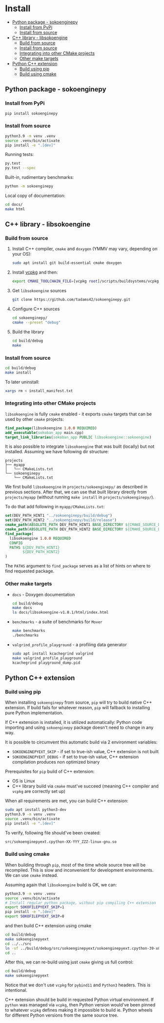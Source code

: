 <!-- omit in toc -->
# Install

- [Python package - sokoenginepy](#python-package---sokoenginepy)
  - [Install from PyPi](#install-from-pypi)
  - [Install from source](#install-from-source)
- [C++ library - libsokoengine](#c-library---libsokoengine)
  - [Build from source](#build-from-source)
  - [Install from source](#install-from-source-1)
  - [Integrating into other CMake projects](#integrating-into-other-cmake-projects)
  - [Other make targets](#other-make-targets)
- [Python C++ extension](#python-c-extension)
  - [Build using pip](#build-using-pip)
  - [Build using cmake](#build-using-cmake)

## Python package - sokoenginepy

### Install from PyPi

```sh
pip install sokoenginepy
```

### Install from source

```sh
python3.9 -m venv .venv
source .venv/bin/activate
pip install -e ".[dev]"
```

Running tests:

```sh
py.test
py.test --spec
```

Built-in, rudimentary benchmarks:

```sh
python -m sokoenginepy
```

Local copy of documentation:

```sh
cd docs/
make html
```

## C++ library - libsokoengine

### Build from source

1. Install C++ compiler, `cmake` and `doxygen` (YMMV may vary, depending on your OS):

   ```sh
   sudo apt install git build-essential cmake doxygen
   ```

2. Install [vcpkg](https://vcpkg.io/) and then:

   ```sh
   export CMAKE_TOOLCHAIN_FILE=[vcpkg root]/scripts/buildsystems/vcpkg.cmake
   ```

3. Get `libsokoengine` sources

   ```sh
   git clone https://github.com/tadams42/sokoenginepy.git
   ```

4. Configure C++ sources

   ```sh
   cd sokoenginepy/
   cmake --preset "debug"
   ```

5. Build the library

   ```sh
   cd build/debug
   make
   ```

### Install from source

```sh
cd build/debug
make install
```

To later uninstall:

```sh
xargs rm < install_manifest.txt
```

### Integrating into other CMake projects

`libsokoengine` is fully `cmake` enabled - it exports `cmake` targets that can be used
by other `cmake` projects:

```cmake
find_package(libsokoengine 1.0.0 REQUIRED)
add_executable(sokoban_app main.cpp)
target_link_libraries(sokoban_app PUBLIC libsokoengine::sokoengine)
```

It is also possible to integrate `libsokoengine` that was built (locally) but not
installed. Assuming we have following dir structure:

```log
projects
├── myapp
│   └── CMakeLists.txt
└── sokoenginepy
    └── CMakeLists.txt
```

We first build `libsokoengine` in `projects/sokoenginepy/` as described in previous
sections. After that, we can use that built library directly from `projects/myapp`
(without running `make install` in `projects/sokoenginepy/`).

To do that add following in `myapp/CMakeLists.txt`:

```cmake
set(DEV_PATH_HINT1 "../sokoenginepy/build/debug")
set(DEV_PATH_HINT2 "../sokoenginepy/build/release")
cmake_path(ABSOLUTE_PATH DEV_PATH_HINT1 BASE_DIRECTORY ${CMAKE_SOURCE_DIR})
cmake_path(ABSOLUTE_PATH DEV_PATH_HINT2 BASE_DIRECTORY ${CMAKE_SOURCE_DIR})
find_package(
  libsokoengine 1.0.0 REQUIRED
  CONFIG
  PATHS ${DEV_PATH_HINT1}
        ${DEV_PATH_HINT2}
)
```

The `PATHS` argument to `find_package` serves as a list of hints on where to find
requested package.

### Other make targets

- `docs` - Doxygen documentation

  ```sh
  cd build/debug
  make docs
  ls docs/libsokoengine-v1.0.1/html/index.html
  ```

- `benchmarks` - a suite of benchmarks for `Mover`

  ```sh
  make benchmarks
  ./benchmarks
  ```

- `valgrind_profile_playground` - a profiling data generator

  ```sh
  sudo apt install kcachegrind valgrind
  make valgrind_profile_playground
  kcachegrind playground_dump.pid
  ```

## Python C++ extension

### Build using pip

When installing `sokoenginepy` from source, `pip` will try to build native C++
extension. If build fails for whatever reason, `pip` will fallback to installing pure
Python implementation.

If C++ extension is installed, it is utilized automatically: Python code importing and
using `sokoenginepy` package doesn't need to change in any way.

It is possible to circumvent this automatic build via 2 environment variables:

- `SOKOENGINEPYEXT_SKIP`  - if set to true-ish value, C++ extension is not built
- `SOKOENGINEPYEXT_DEBUG` - if set to true-ish value, C++ extension compilation produces
  non optimized binary

Prerequisites for `pip` build of C++ extension:

- OS is Linux
- C++ library build via `cmake` must've succeed (meaning C++ compiler and `vcpkg` are
correctly set up)

When all requirements are met, you can build C++ extension:

```sh
sudo apt install python3-dev
python3.9 -m venv .venv
source .venv/bin/activate
pip install -e ".[dev]"
```

To verify, following file should've been created:

```sh
src/sokoenginepyext.cpython-XX-YYY_ZZZ-linux-gnu.so
```

### Build using cmake

When building through `pip`, most of the time whole source tree will be recompiled. This
is slow and inconvenient for development environments. We can use `cmake` instead.

Assuming again that `libsokoengine` build is OK, we can:

```sh
python3.9 -m venv .venv
source .venv/bin/activate
# Install regular python package, without pip compiling C++ extension
export SOKOFILEPYEXT_SKIP=1
pip install -e ".[dev]"
export SOKOFILEPYEXT_SKIP=0
```

and then build C++ extension using cmake

```sh
cd build/debug
make sokoenginepyext
cd ../../src
ln -sf ../build/debug/src/sokoenginepyext/sokoenginepyext.cpython-39-x86_64-linux-gnu.so
cd ..
```

After this, we can re-build using just `cmake` giving us full control:

```sh
cd build/debug
make sokoenginepyext
```

Notice that we don't use `vcpkg` for `pybind11` and `Python3` headers. This is
intentional.

C++ extension should be build in requested Python virtual environment. If `python` was
managed via `vcpkg`, then Python version would've been pinned to whatever `vcpkg`
defines making it impossible to build ie. Python wheels for different Python versions
from the same source tree.
